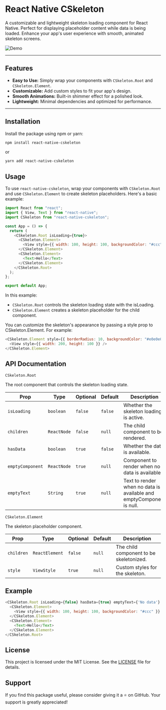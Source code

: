 # React Native CSkeleton

A customizable and lightweight skeleton loading component for React Native. Perfect for displaying placeholder content while data is being loaded. Enhance your app's user experience with smooth, animated skeleton screens.

![Demo](https://i.giphy.com/media/v1.Y2lkPTc5MGI3NjExY3VhazB3bDMyYWpmazlmY3F6NWR5cWw0ZjFndDdianp5eWRoaGg4aSZlcD12MV9pbnRlcm5hbF9naWZfYnlfaWQmY3Q9Zw/om8qATl2vYp35WetwF/giphy.gif) <!-- Add a demo GIF if possible -->

---

## Features

- **Easy to Use:** Simply wrap your components with `CSkeleton.Root` and `CSkeleton.Element`.
- **Customizable:** Add custom styles to fit your app's design.
- **Smooth Animations:** Built-in shimmer effect for a polished look.
- **Lightweight:** Minimal dependencies and optimized for performance.

---

## Installation

Install the package using npm or yarn:

```bash
npm install react-native-cskeleton
```

or

```bash
yarn add react-native-cskeleton
```

## Usage

To use `react-native-cskeleton`, wrap your components with `CSkeleton.Root` and use `CSkeleton.Element` to create skeleton placeholders. Here's a basic example:

```javascript
import React from "react";
import { View, Text } from "react-native";
import CSkeleton from "react-native-cskeleton";

const App = () => {
  return (
    <CSkeleton.Root isLoading={true}>
      <CSkeleton.Element>
        <View style={{ width: 100, height: 100, backgroundColor: "#ccc" }} />
      </CSkeleton.Element>
      <CSkeleton.Element>
        <Text>Hello</Text>
      </CSkeleton.Element>
    </CSkeleton.Root>
  );
};

export default App;
```

In this example:

- `CSkeleton.Root` controls the skeleton loading state with the isLoading.
- `CSkeleton.Element` creates a skeleton placeholder for the child component.

You can customize the skeleton's appearance by passing a style prop to CSkeleton.Element. For example:

```javascript
<CSkeleton.Element style={{ borderRadius: 10, backgroundColor: "#e0e0e0" }}>
  <View style={{ width: 200, height: 100 }} />
</CSkeleton.Element>
```

## API Documentation

`CSkeleton.Root`

The root component that controls the skeleton loading state.

| Prop             | Type        | Optional | Default | Description                                                          |
| ---------------- | ----------- | -------- | ------- | -------------------------------------------------------------------- |
| `isLoading`      | `boolean`   | `false`  | `false` | Whether the skeleton loading is active.                              |
| `children`       | `ReactNode` | `false`  | `null`  | The child component to be rendered.                                  |
| `hasData`        | `boolean`   | `true`   | `false` | Whether the data is available.                                       |
| `emptyComponent` | `ReactNode` | `true`   | `null`  | Component to render when no data is available.                       |
| `emptyText`      | `String`    | `true`   | `null`  | Text to render when no data is available and emptyComponent is null. |

`CSkeleton.Element`

The skeleton placeholder component.

| Prop       | Type           | Optional | Default | Description                             |
| ---------- | -------------- | -------- | ------- | --------------------------------------- |
| `children` | `ReactElement` | `false`  | `null`  | The child component to be skeletonized. |
| `style`    | `ViewStyle`    | `true`   | `null`  | Custom styles for the skeleton.         |

## Example

```javascript
<CSkeleton.Root isLoading={false} hasData={true} emptyText={'No data'} emptyComponent={<YourEmptyComponent />}>
  <CSkeleton.Element>
    <View style={{ width: 100, height: 100, backgroundColor: "#ccc" }} />
  </CSkeleton.Element>
  <CSkeleton.Element>
    <Text>Hello</Text>
  </CSkeleton.Element>
</CSkeleton.Root>
```

## License

This project is licensed under the MIT License. See the [LICENSE](LICENSE) file for details.

## Support

If you find this package useful, please consider giving it a ⭐️ on GitHub. Your support is greatly appreciated!